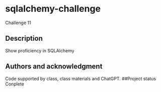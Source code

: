 # sqlalchemy-challenge
Challenge 11
## Description
Show proficiency in SQLAlchemy
## Authors and acknowledgment
Code supported by class, class materials and ChatGPT.
##Project status
Conplete
